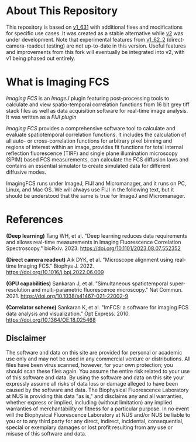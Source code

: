 # About This Repository

This repository is based on [v1_631](https://github.com/Biophysical-Fluorescence-Laboratory/Imaging_FCS.git) with additional fixes and modifications for specific use cases. It was created as a stable alternative while [v2](https://github.com/Biophysical-Fluorescence-Laboratory/Imaging_FCS.git) was under development. Note that experimental features from [v1_62_2](https://github.com/danielaik/Imaging_FCS_1_6x_GitHubRepo.git) (direct-camera-readout testing) are not up-to-date in this version. Useful features and improvements from this fork will eventually be integrated into v2, with v1 being phased out entirely.

# What is Imaging FCS

_Imaging FCS_ is an _ImageJ_ plugin featuring post-processing tools to calculate
and view spatio-temporal correlation functions from 16 bit grey tiff stack
files as well as data acquisition software for real-time image analysis. It was
written as a _FIJI plugin_

_Imaging FCS_ provides a comprehensive software tool to calculate and evaluate
spatiotemporal correlation functions. It includes the calculation of all auto-
or cross-correlation functions for arbitrary pixel binning and regions of
interest within an image, provides fit functions for total internal reflection
fluorescence (TIRF) and single plane illumination microscopy (SPIM) based FCS
measurements, can calculate the FCS diffusion laws and contains an essential
simulator to create simulated data for different diffusive modes.

ImagingFCS runs under ImageJ, FIJI and Micromanager, and it runs on PC, Linux,
and Mac OS. We will always use FIJI in the following text, but it should be
understood that the same is true for ImageJ and Micromanager.

# References

**(Deep learning)** Tang WH, et al. "Deep learning reduces data requirements
and allows real-time measurements in Imaging Fluorescence Correlation
Spectroscopy."
bioRxiv. 2023. https://doi.org/10.1101/2023.08.07.552352

**(Direct camera readout)** Aik DYK, et al. "Microscope alignment using
real-time Imaging FCS."
Biophys J. 2022. https://doi.org/10.1016/j.bpj.2022.06.009

**(GPU capabilities)** Sankaran J, et al. "Simultaneous spatiotemporal
super-resolution and multi-parametric fluorescence microscopy."
Nat Commun. 2021. https://doi.org/10.1038/s41467-021-22002-9

**(Correlator scheme)** Sankaran K, et al. "ImFCS: a software for imaging FCS
data analysis and visualization."
Opt Express. 2010. https://doi.org/10.1364/OE.18.025468

## Disclaimer

The software and data on this site are provided for personal or academic use
only and may not be used in any commercial venture or distributions. All files
have been virus scanned, however, for your own protection; you should scan
these files again. You assume the entire risk related to your use of this
software and data. By using the software and data on this site your expressly
assume all risks of data loss or damage alleged to have been caused by the
software and data. The Biophysical Fluorescence Laboratory at NUS is providing
this data "as is," and disclaims any and all warranties, whether express or
implied, including (without limitation) any implied warranties of
merchantability or fitness for a particular purpose. In no event will the
Biophysical Fluorescence Laboratory at NUS and/or NUS be liable to you or to
any third party for any direct, indirect, incidental, consequential, special or
exemplary damages or lost profit resulting from any use or misuse of this
software and data.
